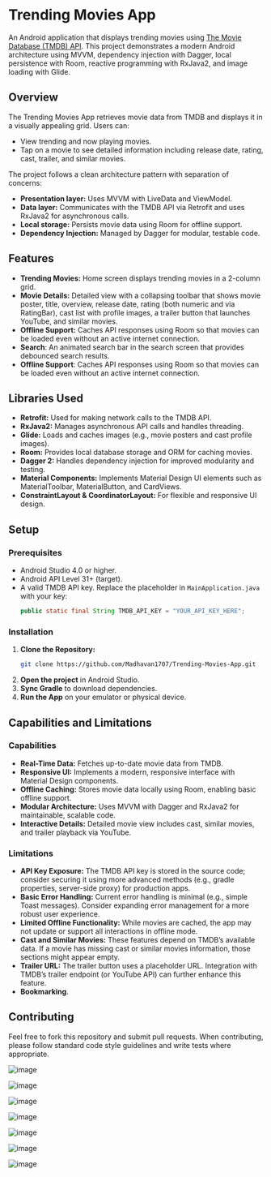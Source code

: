 # Trending Movies App

An Android application that displays trending movies using [The Movie Database (TMDB) API](https://developers.themoviedb.org/3/getting-started/introduction). This project demonstrates a modern Android architecture using MVVM, dependency injection with Dagger, local persistence with Room, reactive programming with RxJava2, and image loading with Glide.


## Overview

The Trending Movies App retrieves movie data from TMDB and displays it in a visually appealing grid. Users can:
- View trending and now playing movies.
- Tap on a movie to see detailed information including release date, rating, cast, trailer, and similar movies.

The project follows a clean architecture pattern with separation of concerns: 
- **Presentation layer:** Uses MVVM with LiveData and ViewModel.
- **Data layer:** Communicates with the TMDB API via Retrofit and uses RxJava2 for asynchronous calls.
- **Local storage:** Persists movie data using Room for offline support.
- **Dependency Injection:** Managed by Dagger for modular, testable code.


## Features

- **Trending Movies:** Home screen displays trending movies in a 2-column grid.
- **Movie Details:** Detailed view with a collapsing toolbar that shows movie poster, title, overview, release date, rating (both numeric and via RatingBar), cast list with profile images, a trailer button that launches YouTube, and similar movies.
- **Offline Support:** Caches API responses using Room so that movies can be loaded even without an active internet connection.
- **Search**: An animated search bar in the search screen that provides debounced search results.
- **Offline Support**: Caches API responses using Room so that movies can be loaded even without an active internet connection.


## Libraries Used

- **Retrofit:** Used for making network calls to the TMDB API. 
- **RxJava2:** Manages asynchronous API calls and handles threading.
- **Glide:** Loads and caches images (e.g., movie posters and cast profile images).
- **Room:** Provides local database storage and ORM for caching movies.
- **Dagger 2:** Handles dependency injection for improved modularity and testing.
- **Material Components:** Implements Material Design UI elements such as MaterialToolbar, MaterialButton, and CardViews.
- **ConstraintLayout & CoordinatorLayout:** For flexible and responsive UI design.


## Setup

### Prerequisites

- Android Studio 4.0 or higher.
- Android API Level 31+ (target).
- A valid TMDB API key. Replace the placeholder in `MainApplication.java` with your key:
  ```java
  public static final String TMDB_API_KEY = "YOUR_API_KEY_HERE";
  ```

### Installation

1. **Clone the Repository:**
   ```bash
   git clone https://github.com/Madhavan1707/Trending-Movies-App.git
   ```
2. **Open the project** in Android Studio.
3. **Sync Gradle** to download dependencies.
4. **Run the App** on your emulator or physical device.


## Capabilities and Limitations

### Capabilities

- **Real-Time Data:** Fetches up-to-date movie data from TMDB.
- **Responsive UI:** Implements a modern, responsive interface with Material Design components.
- **Offline Caching:** Stores movie data locally using Room, enabling basic offline support.
- **Modular Architecture:** Uses MVVM with Dagger and RxJava2 for maintainable, scalable code.
- **Interactive Details:** Detailed movie view includes cast, similar movies, and trailer playback via YouTube.

### Limitations

- **API Key Exposure:** The TMDB API key is stored in the source code; consider securing it using more advanced methods (e.g., gradle properties, server-side proxy) for production apps.
- **Basic Error Handling:** Current error handling is minimal (e.g., simple Toast messages). Consider expanding error management for a more robust user experience.
- **Limited Offline Functionality:** While movies are cached, the app may not update or support all interactions in offline mode.
- **Cast and Similar Movies:** These features depend on TMDB’s available data. If a movie has missing cast or similar movies information, those sections might appear empty.
- **Trailer URL:** The trailer button uses a placeholder URL. Integration with TMDB’s trailer endpoint (or YouTube API) can further enhance this feature.
- **Bookmarking**.


## Contributing

Feel free to fork this repository and submit pull requests. When contributing, please follow standard code style guidelines and write tests where appropriate.

![image](https://github.com/user-attachments/assets/9e84833a-2642-4970-8a58-6fd687604f7e)

![image](https://github.com/user-attachments/assets/134ac94b-2b27-4496-956d-7f9664c96f2f)

![image](https://github.com/user-attachments/assets/5ad81474-8dae-459d-a5e9-4c6a24a3359f)

![image](https://github.com/user-attachments/assets/1fd9accb-b023-4491-80af-1eb84933a9af)

![image](https://github.com/user-attachments/assets/cae2b958-d93b-4f73-ba7d-25a06842f309)

![image](https://github.com/user-attachments/assets/2220efd1-5ca8-42d2-b60d-ac51452dda7c)

![image](https://github.com/user-attachments/assets/11aa6f00-bd80-4728-842a-4fe243582d20)

